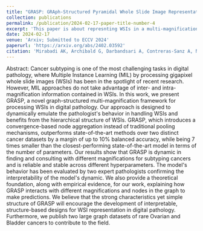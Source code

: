 ```yaml
---
title: "GRASP: GRAph-Structured Pyramidal Whole Slide Image Representation"
collection: publications
permalink: /publication/2024-02-17-paper-title-number-4
excerpt: 'This paper is about represnting WSIs in a multi-magnification setting.'
date: 2024-02-17
venue: 'Arxiv; Submitted to ECCV 2024'
paperurl: 'https://arxiv.org/abs/2402.03592'
citation: 'Mirabadi AK, Archibald G, Darbandsari A, Contreras-Sanz A, Nakhli RE, Asadi M, Zhang A, Gilks CB, Black P, Wang G, Farahani H. GRASP: GRAph-Structured Pyramidal Whole Slide Image Representation. arXiv preprint arXiv:2402.03592. 2024 Feb 6.'
---
```


Abstract: Cancer subtyping is one of the most challenging tasks in digital pathology, where Multiple Instance Learning (MIL) by processing gigapixel whole slide images (WSIs) has been in the spotlight of recent research. However, MIL approaches do not take advantage of inter- and intra-magnification information contained in WSIs. In this work, we present GRASP, a novel graph-structured multi-magnification framework for processing WSIs in digital pathology. Our approach is designed to dynamically emulate the pathologist's behavior in handling WSIs and benefits from the hierarchical structure of WSIs. GRASP, which introduces a convergence-based node aggregation instead of traditional pooling mechanisms, outperforms state-of-the-art methods over two distinct cancer datasets by a margin of up to 10% balanced accuracy, while being 7 times smaller than the closest-performing state-of-the-art model in terms of the number of parameters. Our results show that GRASP is dynamic in finding and consulting with different magnifications for subtyping cancers and is reliable and stable across different hyperparameters. The model's behavior has been evaluated by two expert pathologists confirming the interpretability of the model's dynamic. We also provide a theoretical foundation, along with empirical evidence, for our work, explaining how GRASP interacts with different magnifications and nodes in the graph to make predictions. We believe that the strong characteristics yet simple structure of GRASP will encourage the development of interpretable, structure-based designs for WSI representation in digital pathology. Furthermore, we publish two large graph datasets of rare Ovarian and Bladder cancers to contribute to the field.

